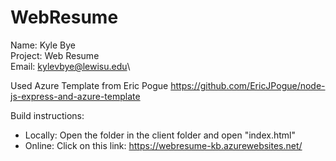 # WebResume

Name: Kyle Bye\
Project: Web Resume\
Email: kylevbye@lewisu.edu\

Used Azure Template from Eric Pogue
https://github.com/EricJPogue/node-js-express-and-azure-template

Build instructions:
- Locally: Open the folder in the client folder and open "index.html"
- Online: Click on this link: https://webresume-kb.azurewebsites.net/
